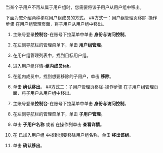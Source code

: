 当某个子用户不再从属于用户组时，您需要将该子用户从用户组中移出。

下面为您介绍两种移除用户组成员的方式。
##方式一：用户组管理页移除-操作步骤
在用户组管理页面，将子用户从用户组中移出。

1. 主账号登录**控制台**-在账号下拉菜单中单击 **身份与访问控制**。
2. 在左侧导航栏的管理菜单下，单击 **用户组管理**。
3. 在用户组管理列表中，找到目标用户组。
4. 进入用户组详情-**组内成员tab**。
5. 在组内成员中，找到想要移除的子用户，单击 **移除**。
6. 单击 **确认移出**。
##方式二：子用户管理页移除-操作步骤
在子用户组管理页面，将子用户从用户组中移出。

1. 主账号登录**控制台**-在账号下拉菜单中单击 **身份与访问控制**。
2. 在左侧导航栏的管理菜单下，单击 **子用户管理**。
3. 单击 **子用户名称** 或者 在操作列单击 **查看详情**。
4. 在 已加入用户组 中找到想要移除用户组名称，单击 **移出该组**。
5. 单击 **确认移出**。
